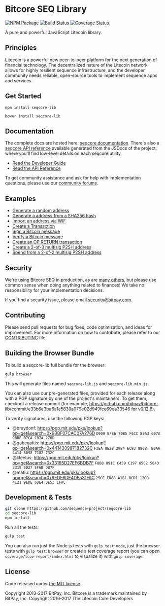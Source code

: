 Bitcore SEQ Library
=======

[![NPM Package](https://img.shields.io/npm/v/seqcore-lib.svg?style=flat-square)](https://www.npmjs.org/package/seqcore-lib)
[![Build Status](https://img.shields.io/travis/sequence-project/seqcore-lib.svg?branch=master&style=flat-square)](https://travis-ci.org/sequence-project/seqcore-lib)
[![Coverage Status](https://img.shields.io/coveralls/sequence-project/seqcore-lib.svg?style=flat-square)](https://coveralls.io/r/sequence-project/seqcore-lib)

A pure and powerful JavaScript Litecoin library.

## Principles

Litecoin is a powerful new peer-to-peer platform for the next generation of financial technology. The decentralized nature of the Litecoin network allows for highly resilient sequence infrastructure, and the developer community needs reliable, open-source tools to implement sequence apps and services.

## Get Started

```
npm install seqcore-lib
```

```
bower install seqcore-lib
```

## Documentation

The complete docs are hosted here: [seqcore documentation](http://seqcore.io/guide/). There's also a [seqcore API reference](http://seqcore.io/api/) available generated from the JSDocs of the project, where you'll find low-level details on each seqcore utility.

- [Read the Developer Guide](http://seqcore.io/guide/)
- [Read the API Reference](http://seqcore.io/api/)

To get community assistance and ask for help with implementation questions, please use our [community forums](https://forum.seqcore.io/).

## Examples

* [Generate a random address](https://github.com/sequence-project/seqcore-lib/blob/master/docs/examples.md#generate-a-random-address)
* [Generate a address from a SHA256 hash](https://github.com/sequence-project/seqcore-lib/blob/master/docs/examples.md#generate-a-address-from-a-sha256-hash)
* [Import an address via WIF](https://github.com/sequence-project/seqcore-lib/blob/master/docs/examples.md#import-an-address-via-wif)
* [Create a Transaction](https://github.com/sequence-project/seqcore-lib/blob/master/docs/examples.md#create-a-transaction)
* [Sign a Bitcoin message](https://github.com/sequence-project/seqcore-lib/blob/master/docs/examples.md#sign-a-bitcoin-message)
* [Verify a Bitcoin message](https://github.com/sequence-project/seqcore-lib/blob/master/docs/examples.md#verify-a-bitcoin-message)
* [Create an OP RETURN transaction](https://github.com/sequence-project/seqcore-lib/blob/master/docs/examples.md#create-an-op-return-transaction)
* [Create a 2-of-3 multisig P2SH address](https://github.com/sequence-project/seqcore-lib/blob/master/docs/examples.md#create-a-2-of-3-multisig-p2sh-address)
* [Spend from a 2-of-2 multisig P2SH address](https://github.com/sequence-project/seqcore-lib/blob/master/docs/examples.md#spend-from-a-2-of-2-multisig-p2sh-address)


## Security

We're using Bitcore SEQ in production, as are [many others](http://seqcore.io#projects), but please use common sense when doing anything related to finances! We take no responsibility for your implementation decisions.

If you find a security issue, please email security@bitpay.com.

## Contributing

Please send pull requests for bug fixes, code optimization, and ideas for improvement. For more information on how to contribute, please refer to our [CONTRIBUTING](https://github.com/sequence-project/seqcore-lib/blob/master/CONTRIBUTING.md) file.

## Building the Browser Bundle

To build a seqcore-lib full bundle for the browser:

```sh
gulp browser
```

This will generate files named `seqcore-lib.js` and `seqcore-lib.min.js`.

You can also use our pre-generated files, provided for each release along with a PGP signature by one of the project's maintainers. To get them, checkout a release commit (for example, https://github.com/bitpay/bitcore-lib/commit/e33b6e3ba6a1e5830a079e02d949fce69ea33546 for v0.12.6).

To verify signatures, use the following PGP keys:
- @braydonf: https://pgp.mit.edu/pks/lookup?op=get&search=0x9BBF07CAC07A276D `D909 EFE6 70B5 F6CC 89A3 607A 9BBF 07CA C07A 276D`
- @gabegattis: https://pgp.mit.edu/pks/lookup?op=get&search=0x441430987182732C `F3EA 8E28 29B4 EC93 88CB  B0AA 4414 3098 7182 732C`
- @kleetus: https://pgp.mit.edu/pks/lookup?op=get&search=0x33195D27EF6BDB7F `F8B0 891C C459 C197 65C2 5043 3319 5D27 EF6B DB7F`
- @matiu: https://pgp.mit.edu/pks/lookup?op=get&search=0x9EDE6DE4DE531FAC `25CE ED88 A1B1 0CD1 12CD  4121 9EDE 6DE4 DE53 1FAC`


## Development & Tests

```sh
git clone https://github.com/sequence-project/seqcore-lib
cd seqcore-lib
npm install
```

Run all the tests:

```sh
gulp test
```

You can also run just the Node.js tests with `gulp test:node`, just the browser tests with `gulp test:browser`
or create a test coverage report (you can open `coverage/lcov-report/index.html` to visualize it) with `gulp coverage`.

## License

Code released under [the MIT license](https://github.com/sequence-project/seqcore-lib/blob/master/LICENSE).

Copyright 2013-2017 BitPay, Inc. Bitcore is a trademark maintained by BitPay, Inc.
Copyright 2016-2017 The Litecoin Core Developers
